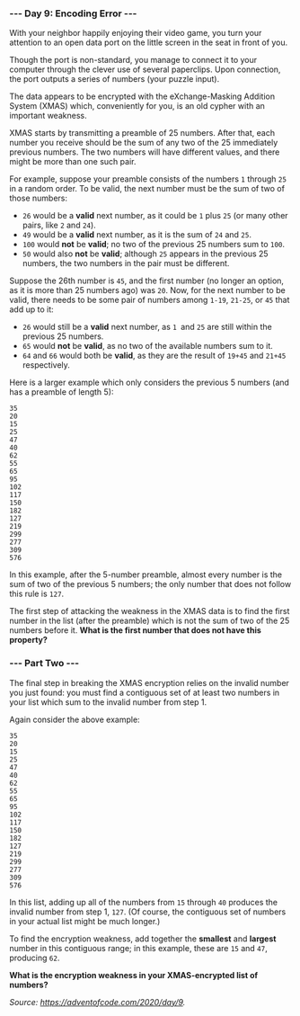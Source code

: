 ### --- Day 9: Encoding Error ---
With your neighbor happily enjoying their video game, you turn your attention to an open data port on the little screen
in the seat in front of you.

Though the port is non-standard, you manage to connect it to your computer through the clever use of several paperclips.
Upon connection, the port outputs a series of numbers (your puzzle input).

The data appears to be encrypted with the eXchange-Masking Addition System (XMAS) which, conveniently for you, is an old
cypher with an important weakness.

XMAS starts by transmitting a preamble of 25 numbers. After that, each number you receive should be the sum of
any two of the 25 immediately previous numbers. The two numbers will have different values, and there might be more
than one such pair.

For example, suppose your preamble consists of the numbers `1` through `25` in a random order. To be valid, the next
number must be the sum of two of those numbers:
* `26` would be a **valid** next number, as it could be `1` plus `25` (or many other pairs, like `2` and `24`).
* `49` would be a **valid** next number, as it is the sum of `24` and `25`.
* `100` would **not** be **valid**; no two of the previous 25 numbers sum to `100`.
* `50` would also **not** be **valid**; although `25` appears in the previous 25 numbers, the two numbers in the pair
must be different.

Suppose the 26th number is `45`, and the first number (no longer an option, as it is more than 25 numbers ago)
was `20`. Now, for the next number to be valid, there needs to be some pair of numbers among `1-19`, `21-25`,
or `45` that add up to it:
* `26` would still be a **valid** next number, as `1 `and `25` are still within the previous 25 numbers.
* `65` would **not** be **valid**, as no two of the available numbers sum to it.
* `64` and `66` would both be **valid**, as they are the result of `19+45` and `21+45` respectively.

Here is a larger example which only considers the previous 5 numbers (and has a preamble of length 5):
```
35
20
15
25
47
40
62
55
65
95
102
117
150
182
127
219
299
277
309
576
```
In this example, after the 5-number preamble, almost every number is the sum of two of the previous 5 numbers;
the only number that does not follow this rule is `127`.

The first step of attacking the weakness in the XMAS data is to find the first number in the list (after the preamble)
which is not the sum of two of the 25 numbers before it. **What is the first number that does not have this property?**

### --- Part Two ---
The final step in breaking the XMAS encryption relies on the invalid number you just found: you must find a contiguous
set of at least two numbers in your list which sum to the invalid number from step 1.

Again consider the above example:
```
35
20
15
25
47
40
62
55
65
95
102
117
150
182
127
219
299
277
309
576
```
In this list, adding up all of the numbers from `15` through `40` produces the invalid number from step 1, `127`.
(Of course, the contiguous set of numbers in your actual list might be much longer.)

To find the encryption weakness, add together the **smallest** and **largest** number in this contiguous range;
in this example, these are `15` and `47`, producing `62`.

**What is the encryption weakness in your XMAS-encrypted list of numbers?**


*Source: https://adventofcode.com/2020/day/9.*
